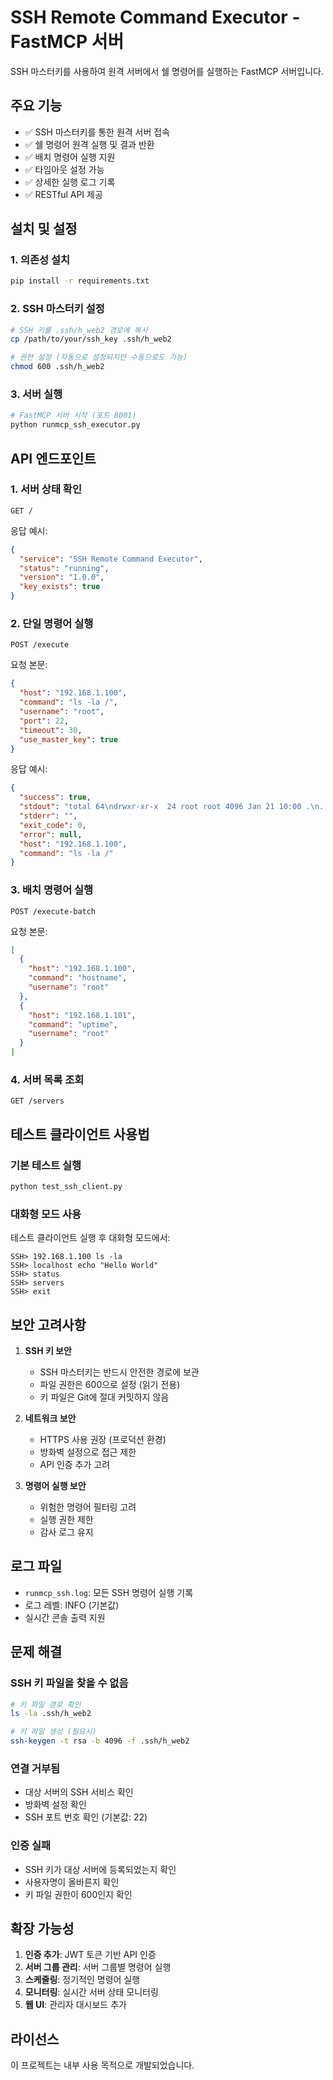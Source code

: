 # SSH Remote Command Executor - FastMCP 서버

SSH 마스터키를 사용하여 원격 서버에서 쉘 명령어를 실행하는 FastMCP 서버입니다.

## 주요 기능

- ✅ SSH 마스터키를 통한 원격 서버 접속
- ✅ 쉘 명령어 원격 실행 및 결과 반환
- ✅ 배치 명령어 실행 지원
- ✅ 타임아웃 설정 가능
- ✅ 상세한 실행 로그 기록
- ✅ RESTful API 제공

## 설치 및 설정

### 1. 의존성 설치
```bash
pip install -r requirements.txt
```

### 2. SSH 마스터키 설정
```bash
# SSH 키를 .ssh/h_web2 경로에 복사
cp /path/to/your/ssh_key .ssh/h_web2

# 권한 설정 (자동으로 설정되지만 수동으로도 가능)
chmod 600 .ssh/h_web2
```

### 3. 서버 실행
```bash
# FastMCP 서버 시작 (포트 8001)
python runmcp_ssh_executor.py
```

## API 엔드포인트

### 1. 서버 상태 확인
```
GET /
```

응답 예시:
```json
{
  "service": "SSH Remote Command Executor",
  "status": "running",
  "version": "1.0.0",
  "key_exists": true
}
```

### 2. 단일 명령어 실행
```
POST /execute
```

요청 본문:
```json
{
  "host": "192.168.1.100",
  "command": "ls -la /",
  "username": "root",
  "port": 22,
  "timeout": 30,
  "use_master_key": true
}
```

응답 예시:
```json
{
  "success": true,
  "stdout": "total 64\ndrwxr-xr-x  24 root root 4096 Jan 21 10:00 .\n...",
  "stderr": "",
  "exit_code": 0,
  "error": null,
  "host": "192.168.1.100",
  "command": "ls -la /"
}
```

### 3. 배치 명령어 실행
```
POST /execute-batch
```

요청 본문:
```json
[
  {
    "host": "192.168.1.100",
    "command": "hostname",
    "username": "root"
  },
  {
    "host": "192.168.1.101",
    "command": "uptime",
    "username": "root"
  }
]
```

### 4. 서버 목록 조회
```
GET /servers
```

## 테스트 클라이언트 사용법

### 기본 테스트 실행
```bash
python test_ssh_client.py
```

### 대화형 모드 사용
테스트 클라이언트 실행 후 대화형 모드에서:
```
SSH> 192.168.1.100 ls -la
SSH> localhost echo "Hello World"
SSH> status
SSH> servers
SSH> exit
```

## 보안 고려사항

1. **SSH 키 보안**
   - SSH 마스터키는 반드시 안전한 경로에 보관
   - 파일 권한은 600으로 설정 (읽기 전용)
   - 키 파일은 Git에 절대 커밋하지 않음

2. **네트워크 보안**
   - HTTPS 사용 권장 (프로덕션 환경)
   - 방화벽 설정으로 접근 제한
   - API 인증 추가 고려

3. **명령어 실행 보안**
   - 위험한 명령어 필터링 고려
   - 실행 권한 제한
   - 감사 로그 유지

## 로그 파일

- `runmcp_ssh.log`: 모든 SSH 명령어 실행 기록
- 로그 레벨: INFO (기본값)
- 실시간 콘솔 출력 지원

## 문제 해결

### SSH 키 파일을 찾을 수 없음
```bash
# 키 파일 경로 확인
ls -la .ssh/h_web2

# 키 파일 생성 (필요시)
ssh-keygen -t rsa -b 4096 -f .ssh/h_web2
```

### 연결 거부됨
- 대상 서버의 SSH 서비스 확인
- 방화벽 설정 확인
- SSH 포트 번호 확인 (기본값: 22)

### 인증 실패
- SSH 키가 대상 서버에 등록되었는지 확인
- 사용자명이 올바른지 확인
- 키 파일 권한이 600인지 확인

## 확장 가능성

1. **인증 추가**: JWT 토큰 기반 API 인증
2. **서버 그룹 관리**: 서버 그룹별 명령어 실행
3. **스케줄링**: 정기적인 명령어 실행
4. **모니터링**: 실시간 서버 상태 모니터링
5. **웹 UI**: 관리자 대시보드 추가

## 라이선스

이 프로젝트는 내부 사용 목적으로 개발되었습니다. 
